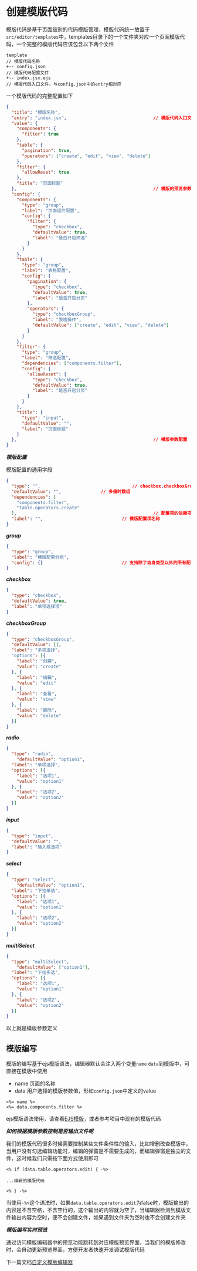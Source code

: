 # 创建模版代码

模版代码是基于页面级别的代码模版管理，模版代码统一放置于`src/editor/templates`中，templates目录下的一个文件夹对应一个页面模版代码，一个完整的模版代码应该包含以下两个文件

```
template																				// 模版代码名称
+-- config.json																	// 模版代码配置文件
+-- index.jsx.ejs																// 模版代码入口文件，与config.json中的entry相对应
```

一个模版代码的完整配置如下

```json
{
  "title": "模版名称",
  "entry": "index.jsx",									// 模版代码入口文件，省略.ejs后缀，入口文件就是页面的入口
  "value": {
    "components": {
      "filter": true
    },
    "table": {
      "pagination": true,
      "operators": ["create", "edit", "view", "delete"]
    },
    "filter": {
      "allowReset": true
    },
    "title": "页面标题"
  },													// 模版的预览参数值，用于模版初始化及预览
  "config": {
    "components": {
      "type": "group",
      "label": "页面组件配置",
      "config": {
        "filter": {
          "type": "checkbox",
          "defaultValue": true,
          "label": "是否开启筛选"
        }
      }
    },
    "table": {
      "type": "group",
      "label": "表格配置",
      "config": {
        "pagination": {
          "type": "checkbox",
          "defaultValue": true,
          "label": "是否开启分页"
        },
        "operators": {
          "type": "checkboxGroup",
          "label": "表格操作",
          "defaultValue": ["create", "edit", "view", "delete"]
        }
      }
    },
    "filter": {
      "type": "group",
      "label": "筛选配置",
      "dependencies": ["components.filter"],
      "config": {
        "allowReset": {
          "type": "checkbox",
          "defaultValue": true,
          "label": "是否开启分页"
        }
      }
    },
    "title": {
      "type": "input",
      "defaultValue": "",
      "label": "页面标题"
    }
  },													// 模版参数配置
}
```

***模版配置***

模版配置的通用字段

```json
{
  "type": "",									// checkbox,checkboxGroup,radio,input,select,multiSelect,group
  "defaultValue": "", 				// 多值时数组
  "dependencies": [
    "components.filter",
    "table.operators.create"
  ],													// 配置项的依赖项，不设置依赖时，默认展示该项，当设置了依赖时，只有当依赖项为真时该项才显示
  "label": "",								// 模版配置项名称
}
```

***group***

```json
{
  "type": "group",
  "label": "模版配置分组",
  "config": {}								// 支持除了自身类型以外的所有配置类型
}
```

***checkbox***

```json
{
  "type": "checkbox",
  "defaultValue": true,
  "label": "单项选择项"
}
```

***checkboxGroup***

```json
{
  "type": "checkboxGroup",
  "defaultValue": [],
  "label": "多项选择"，
  "options": [{
    "label": "创建",
    "value": "create"
  }, {
    "label": "编辑",
    "value": "edit"
  }, {
    "label": "查看",
    "value": "view"
  }, {
    "label": "删除",
    "value": "delete"
  }]
}
```

***radio***

```json
{
  "type": "radio",
	"defaultValue": "option1",
  "label": "单项选择",
  "options": [{
    "label": "选项1",
    "value": "option1"
  }, {
    "label": "选项2",
    "value": "option2"
  }]
}
```

***input***

```json
{
  "type": "input",
  "defaultValue": "",
  "label": "输入框选项"
}
```

***select***

```json
{
  "type": "select",
	"defaultValue": "option1",
  "label": "下拉单选",
  "options": [{
    "label": "选项1",
    "value": "option1"
  }, {
    "label": "选项2",
    "value": "option2"
  }]
}
```

***multiSelect***

```json
{
  "type": "multiSelect",
	"defaultValue": ["option1"],
  "label": "下拉多选",
  "options": [{
    "label": "选项1",
    "value": "option1"
  }, {
    "label": "选项2",
    "value": "option2"
  }]
}
```

以上就是模版参数定义



## 模版编写

模版的编写基于ejs模版语法，编辑器默认会注入两个变量`name` `data`到模版中，可直接在模版中使用

* name 页面的名称
* data 用户选择的模版参数值，形如`config.json`中定义的value

```ejs
<%= name %>
<%= data.components.filter %>
```

ejs模版语法使用，请查看[EJS模版](https://ejs.bootcss.com/)，或者参考项目中现有的模版代码

***如何根据模版参数控制是否输出文件呢***

我们的模版代码很多时候需要控制某些文件条件性的输入，比如增删改查模版中，当用户没有勾选编辑功能时，编辑的弹窗是不需要生成的，而编辑弹窗是独立的文件，这时候我们只需按下面方式使用即可

```ejs
<% if (data.table.operators.edit) { -%>

...编辑的模版代码

<% } -%>
```

当使用`-%>`这个语法时，如果`data.table.operators.edit`为false时，模版输出的内容是不含空格，不含空行的，这个输出的内容就为空了，当编辑器检测到模版文件输出内容为空时，便不会创建文件，如果遇到文件夹为空时也不会创建文件夹

***模版编写实时预览***

通过访问模版编辑器中的预览功能跳转到对应模版预览界面，当我们的模版修改时，会自动更新预览界面，方便开发者快速开发调试模版代码



下一篇文档[自定义模版编辑器](EDITOR/CUSTOM.md)